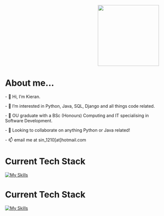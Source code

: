 <div id="header" align="right">
  <img src="https://i.giphy.com/media/v1.Y2lkPTc5MGI3NjExdXlpczdldmUwamRkZ2R0ZWc1YzU3enh2MGNsMHl5eW14dWxrOXMwcCZlcD12MV9pbnRlcm5hbF9naWZfYnlfaWQmY3Q9Zw/qgQUggAC3Pfv687qPC/giphy.gif" width="200"/>
</div>

<div id="about">
<h1>About me...</h1>
<p>- 👋 Hi, I’m Kieran.</p>
<p>- 👀 I’m interested in Python, Java, SQL, Django and all things code related.</p>
<p>- 🌱 OU graduate with a BSc (Honours) Computing and IT specialising in Software Development.</p>
<p>- 💞️ Looking to collaborate on anything Python or Java related!</p>
<p>- 📫 email me at sin_1210[at]hotmail.com</p>
</div>
<div id="header">
<h1>Current Tech Stack</h1>

[![My Skills](https://skillicons.dev/icons?i=py,django,js,aws)](https://skillicons.dev)
</div>

<div id="header">
<h1>Current Tech Stack</h1>

[![My Skills](https://skillicons.dev/icons?i=py,django,js,aws)](https://skillicons.dev)
</div>

<!---
Sinsinful/Sinsinful is a ✨ special ✨ repository because its `README.md` (this file) appears on your GitHub profile.
You can click the Preview link to take a look at your changes.
--->
